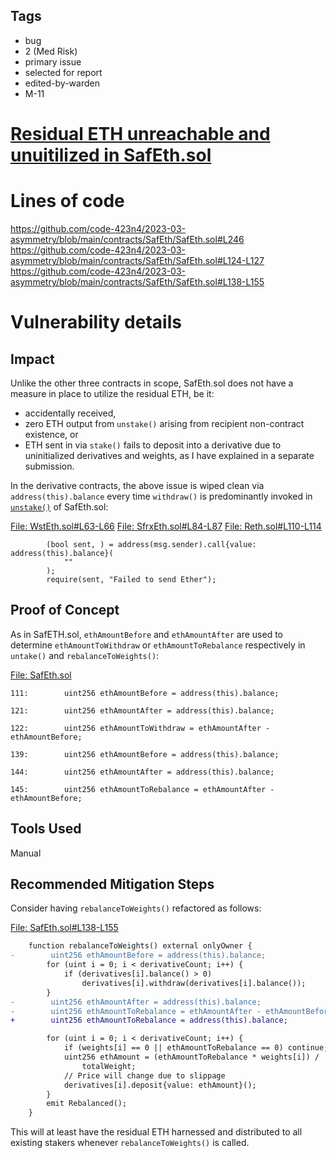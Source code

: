 ## Tags

- bug
- 2 (Med Risk)
- primary issue
- selected for report
- edited-by-warden
- M-11

# [Residual ETH unreachable and unuitilized in SafEth.sol](https://github.com/code-423n4/2023-03-asymmetry-findings/issues/152) 

# Lines of code

https://github.com/code-423n4/2023-03-asymmetry/blob/main/contracts/SafEth/SafEth.sol#L246
https://github.com/code-423n4/2023-03-asymmetry/blob/main/contracts/SafEth/SafEth.sol#L124-L127
https://github.com/code-423n4/2023-03-asymmetry/blob/main/contracts/SafEth/SafEth.sol#L138-L155


# Vulnerability details

## Impact
Unlike the other three contracts in scope, SafEth.sol does not have a measure in place to utilize the residual ETH, be it:

- accidentally received, 
- zero ETH output from `unstake()` arising from recipient non-contract existence, or
- ETH sent in via `stake()` fails to deposit into a derivative due to uninitialized derivatives and weights, as I have explained in a separate submission. 

In the derivative contracts, the above issue is wiped clean via `address(this).balance` every time `withdraw()` is predominantly invoked in [`unstake()`](https://github.com/code-423n4/2023-03-asymmetry/blob/main/contracts/SafEth/SafEth.sol#L118) of SafEth.sol:

[File: WstEth.sol#L63-L66](https://github.com/code-423n4/2023-03-asymmetry/blob/main/contracts/SafEth/derivatives/WstEth.sol#L63-L66)
[File: SfrxEth.sol#L84-L87](https://github.com/code-423n4/2023-03-asymmetry/blob/main/contracts/SafEth/derivatives/SfrxEth.sol#L84-L87)
[File: Reth.sol#L110-L114](https://github.com/code-423n4/2023-03-asymmetry/blob/main/contracts/SafEth/derivatives/Reth.sol#L110-L114)

```soildity
        (bool sent, ) = address(msg.sender).call{value: address(this).balance}(
            ""
        );
        require(sent, "Failed to send Ether");
```
## Proof of Concept
As in SafETH.sol, `ethAmountBefore` and `ethAmountAfter` are used to determine `ethAmountToWithdraw` or `ethAmountToRebalance` respectively in `untake()` and `rebalanceToWeights()`:

[File: SafEth.sol](https://github.com/code-423n4/2023-03-asymmetry/blob/main/contracts/SafEth/SafEth.sol)

```solidity
111:        uint256 ethAmountBefore = address(this).balance;

121:        uint256 ethAmountAfter = address(this).balance;

122:        uint256 ethAmountToWithdraw = ethAmountAfter - ethAmountBefore;

139:        uint256 ethAmountBefore = address(this).balance;

144:        uint256 ethAmountAfter = address(this).balance;

145:        uint256 ethAmountToRebalance = ethAmountAfter - ethAmountBefore;
```
## Tools Used
Manual

## Recommended Mitigation Steps
Consider having `rebalanceToWeights()` refactored as follows:

[File: SafEth.sol#L138-L155](https://github.com/code-423n4/2023-03-asymmetry/blob/main/contracts/SafEth/SafEth.sol#L138-L155)

```diff
    function rebalanceToWeights() external onlyOwner {
-        uint256 ethAmountBefore = address(this).balance;
        for (uint i = 0; i < derivativeCount; i++) {
            if (derivatives[i].balance() > 0)
                derivatives[i].withdraw(derivatives[i].balance());
        }
-        uint256 ethAmountAfter = address(this).balance;
-        uint256 ethAmountToRebalance = ethAmountAfter - ethAmountBefore;
+        uint256 ethAmountToRebalance = address(this).balance;

        for (uint i = 0; i < derivativeCount; i++) {
            if (weights[i] == 0 || ethAmountToRebalance == 0) continue;
            uint256 ethAmount = (ethAmountToRebalance * weights[i]) /
                totalWeight;
            // Price will change due to slippage
            derivatives[i].deposit{value: ethAmount}();
        }
        emit Rebalanced();
    }
```
This will at least have the residual ETH harnessed and distributed to all existing stakers whenever `rebalanceToWeights()` is called.
